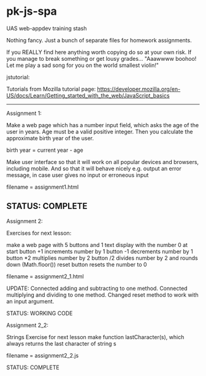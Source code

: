 # pk-js-spa
UAS web-appdev training stash

Nothing fancy. Just a bunch of separate files for homework assignments.

If you REALLY find here anything worth copying do so at your own risk. If you
manage to break something or get lousy grades... "Aaawwww boohoo! Let me play
a sad song for you on the world smallest violin!"

jstutorial:

Tutorials from Mozilla tutorial page:
https://developer.mozilla.org/en-US/docs/Learn/Getting_started_with_the_web/JavaScript_basics

-----------------------------------------------------------------------------

Assignment 1:

Make a web page which has a number input field, which asks the age of the user
in years. Age must be a valid positive integer. Then you calculate the
approximate birth year of the user.

birth year = current year - age

Make user interface so that it will work on all popular devices and browsers,
including mobile. And so that it will behave nicely e.g. output an error
message, in case user gives no input or erroneous input

filename = assignment1.html

STATUS: COMPLETE
-----------------------------------------------------------------------------

Assignment 2:

Exercises for next lesson:

make a web page with 5 buttons and 1 text display with the number 0 at start
button +1 increments number by 1
button -1 decrements number by 1
button *2 multiplies number by 2
button /2 divides number by 2 and rounds down (Math.floor())
reset button resets the number to 0

filename = assignment2_1.html

UPDATE: Connected adding and subtracting to one method.
Connected multiplying and dividing to one method.
Changed reset method to work with an input argument.

STATUS: WORKING CODE

Assignment 2_2:

Strings Exercise for next lesson
make function lastCharacter(s), which always returns the last character of string s

filename = assignment2_2.js

STATUS: COMPLETE

